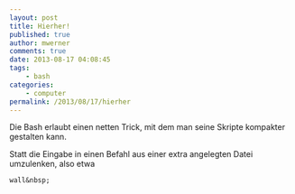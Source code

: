 ```yaml
---
layout: post
title: Hierher!
published: true
author: mwerner
comments: true
date: 2013-08-17 04:08:45
tags:
    - bash
categories:
    - computer
permalink: /2013/08/17/hierher
---
```


  Die Bash erlaubt einen netten Trick, mit dem man seine Skripte kompakter gestalten kann.



  Statt die Eingabe in einen Befahl aus einer extra angelegten Datei umzulenken, also etwa



  
    wall&nbsp;